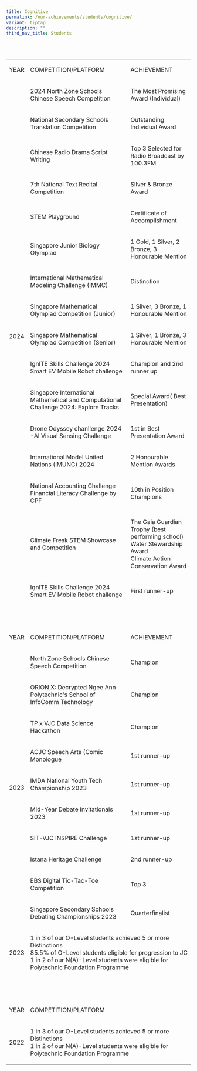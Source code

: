 ```yaml
---
title: Cognitive
permalink: /our-achievements/students/cognitive/
variant: tiptap
description: ""
third_nav_title: Students
---
```

<p>
<br>
</p>
<table style="minWidth: 75px">
<colgroup>
<col>
<col>
<col>
</colgroup>
<tbody>
<tr>
<td rowspan="1" colspan="1">
<p>YEAR</p>
</td>
<td rowspan="1" colspan="1">
<p>COMPETITION/PLATFORM</p>
</td>
<td rowspan="1" colspan="1">
<p>ACHIEVEMENT</p>
</td>
</tr>
<tr>
<td rowspan="16" colspan="1">
<p>2024</p>
<p>&nbsp;</p>
</td>
<td rowspan="1" colspan="1">
<p>2024 North Zone Schools Chinese Speech Competition</p>
</td>
<td rowspan="1" colspan="1">
<p>The Most Promising Award (Individual)</p>
</td>
</tr>
<tr>
<td rowspan="1" colspan="1">
<p>National Secondary Schools Translation Competition</p>
</td>
<td rowspan="1" colspan="1">
<p>Outstanding Individual Award</p>
</td>
</tr>
<tr>
<td rowspan="1" colspan="1">
<p>Chinese Radio Drama Script Writing</p>
</td>
<td rowspan="1" colspan="1">
<p>Top 3 Selected for Radio Broadcast by 100.3FM</p>
</td>
</tr>
<tr>
<td rowspan="1" colspan="1">
<p>7th National Text Recital Competition</p>
</td>
<td rowspan="1" colspan="1">
<p>Silver &amp; Bronze Award</p>
</td>
</tr>
<tr>
<td rowspan="1" colspan="1">
<p>STEM Playground</p>
</td>
<td rowspan="1" colspan="1">
<p>Certificate of Accomplishment</p>
</td>
</tr>
<tr>
<td rowspan="1" colspan="1">
<p>Singapore Junior Biology Olympiad</p>
</td>
<td rowspan="1" colspan="1">
<p>1 Gold, 1 Silver, 2 Bronze, 3 Honourable Mention</p>
</td>
</tr>
<tr>
<td rowspan="1" colspan="1">
<p>International Mathematical Modeling Challenge (IMMC)</p>
</td>
<td rowspan="1" colspan="1">
<p>Distinction</p>
</td>
</tr>
<tr>
<td rowspan="1" colspan="1">
<p>Singapore Mathematical Olympiad Competition (Junior)</p>
</td>
<td rowspan="1" colspan="1">
<p>1 Silver, 3 Bronze, 1 Honourable Mention</p>
</td>
</tr>
<tr>
<td rowspan="1" colspan="1">
<p>Singapore Mathematical Olympiad Competition (Senior)</p>
</td>
<td rowspan="1" colspan="1">
<p>1 Silver, 1 Bronze, 3 Honourable Mention</p>
</td>
</tr>
<tr>
<td rowspan="1" colspan="1">
<p>IgnITE Skills Challenge 2024
<br>Smart EV Mobile Robot challenge</p>
</td>
<td rowspan="1" colspan="1">
<p>Champion and 2nd runner up</p>
</td>
</tr>
<tr>
<td rowspan="1" colspan="1">
<p>Singapore International Mathematical and Computational Challenge 2024:
Explore Tracks</p>
</td>
<td rowspan="1" colspan="1">
<p>Special Award( Best Presentation)</p>
</td>
</tr>
<tr>
<td rowspan="1" colspan="1">
<p>Drone Odyssey chanllenge 2024 -AI Visual Sensing Challenge</p>
</td>
<td rowspan="1" colspan="1">
<p>1st in Best Presentation Award&nbsp;</p>
</td>
</tr>
<tr>
<td rowspan="1" colspan="1">
<p>International Model United Nations (IMUNC) 2024</p>
</td>
<td rowspan="1" colspan="1">
<p>2 Honourable Mention Awards</p>
</td>
</tr>
<tr>
<td rowspan="1" colspan="1">
<p>National Accounting Challenge
<br>Financial Literacy Challenge by CPF</p>
</td>
<td rowspan="1" colspan="1">
<p>10th in Position
<br>Champions</p>
</td>
</tr>
<tr>
<td rowspan="1" colspan="1">
<p>Climate Fresk STEM Showcase and Competition</p>
</td>
<td rowspan="1" colspan="1">
<p>The Gaia Guardian Trophy (best performing school)
<br>Water Stewardship Award
<br>Climate Action Conservation Award</p>
</td>
</tr>
<tr>
<td rowspan="1" colspan="1">
<p>IgnITE Skills Challenge 2024
<br>Smart EV Mobile Robot challenge</p>
</td>
<td rowspan="1" colspan="1">
<p>First runner-up</p>
</td>
</tr>
<tr>
<td rowspan="1" colspan="3">
<p>&nbsp;</p>
</td>
</tr>
<tr>
<td rowspan="1" colspan="1">
<p>YEAR</p>
</td>
<td rowspan="1" colspan="1">
<p>COMPETITION/PLATFORM</p>
</td>
<td rowspan="1" colspan="1">
<p>ACHIEVEMENT</p>
</td>
</tr>
<tr>
<td rowspan="10" colspan="1">
<p>2023</p>
</td>
<td rowspan="1" colspan="1">
<p>North Zone Schools Chinese Speech Competition</p>
</td>
<td rowspan="1" colspan="1">
<p>Champion</p>
</td>
</tr>
<tr>
<td rowspan="1" colspan="1">
<p>ORION X: Decrypted Ngee Ann Polytechnic's School of InfoComm Technology</p>
</td>
<td rowspan="1" colspan="1">
<p>Champion</p>
</td>
</tr>
<tr>
<td rowspan="1" colspan="1">
<p>TP x VJC Data Science Hackathon</p>
</td>
<td rowspan="1" colspan="1">
<p>Champion</p>
</td>
</tr>
<tr>
<td rowspan="1" colspan="1">
<p>ACJC Speech Arts (Comic Monologue</p>
</td>
<td rowspan="1" colspan="1">
<p>1st runner-up</p>
</td>
</tr>
<tr>
<td rowspan="1" colspan="1">
<p>IMDA National Youth Tech Championship 2023</p>
</td>
<td rowspan="1" colspan="1">
<p>1st runner-up</p>
</td>
</tr>
<tr>
<td rowspan="1" colspan="1">
<p>Mid-Year Debate Invitationals 2023</p>
</td>
<td rowspan="1" colspan="1">
<p>1st runner-up</p>
</td>
</tr>
<tr>
<td rowspan="1" colspan="1">
<p>SIT-VJC INSPIRE Challenge</p>
</td>
<td rowspan="1" colspan="1">
<p>1st runner-up</p>
</td>
</tr>
<tr>
<td rowspan="1" colspan="1">
<p>Istana Heritage Challenge</p>
</td>
<td rowspan="1" colspan="1">
<p>2nd runner-up</p>
</td>
</tr>
<tr>
<td rowspan="1" colspan="1">
<p>EBS Digital Tic-Tac-Toe Competition</p>
</td>
<td rowspan="1" colspan="1">
<p>Top 3</p>
</td>
</tr>
<tr>
<td rowspan="1" colspan="1">
<p>Singapore Secondary Schools Debating Championships 2023</p>
</td>
<td rowspan="1" colspan="1">
<p>Quarterfinalist</p>
</td>
</tr>
<tr>
<td rowspan="1" colspan="1">
<p>2023</p>
</td>
<td rowspan="1" colspan="2">
<p>1 in 3 of our O-Level students achieved 5 or more Distinctions
<br>85.5% of O-Level students eligible for progression to JC
<br>1 in 2 of our N(A)-Level students were eligible for Polytechnic Foundation
Programme</p>
</td>
</tr>
<tr>
<td rowspan="1" colspan="3">
<p>&nbsp;</p>
</td>
</tr>
<tr>
<td rowspan="1" colspan="1">
<p>YEAR</p>
</td>
<td rowspan="1" colspan="2">
<p>COMPETITION/PLATFORM</p>
</td>
</tr>
<tr>
<td rowspan="1" colspan="1">
<p>2022</p>
</td>
<td rowspan="1" colspan="2">
<p>1 in 3 of our O-Level students achieved 5 or more Distinctions
<br>1 in 2 of our N(A)-Level students were eligible for Polytechnic Foundation
Programme</p>
</td>
</tr>
</tbody>
</table>
<p></p>
<p></p>